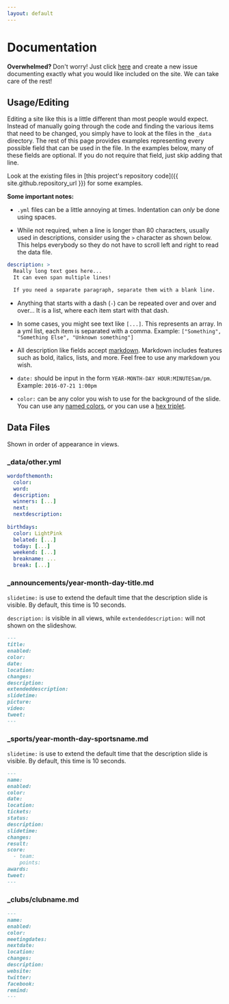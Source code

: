 ```yaml
---
layout: default
---
```


# Documentation

<div class="alert alert-info" role="alert">
  <strong>Overwhelmed? </strong> Don't worry! Just click <a href="{{ site.github.issues_url }}">here</a>
  and create a new issue documenting exactly what you would like included on the site. 
  We can take care of the rest!
</div>

## Usage/Editing

Editing a site like this is a little different than most people would expect.
Instead of manually going through the code and finding the various items that 
need to be changed, you simply have to look at the files in the `_data` 
directory. The rest of this page provides examples representing every possible 
field that can be used in the file. In the examples below, many of these fields 
are optional. If you do not require that field, just skip adding that line.

Look at the existing files in [this project's repository code]({{ site.github.repository_url }}) 
for some examples. 

**Some important notes:** 

* `.yml` files can be a little annoying at times. Indentation can _only_ be done 
using spaces. 

* While not required, when a line is longer than 80 characters, 
usually used in descriptions, consider using the `>` character as shown below.
This helps everybody so they do not have to scroll left and right to read the 
data file.

```yml
description: >
  Really long text goes here...
  It can even span multiple lines!

  If you need a separate paragraph, separate them with a blank line.
```

* Anything that starts with a dash (`-`) can be repeated over and over and over...
It is a list, where each item start with that dash.

* In some cases, you might see text like `[...]`. This represents an array. 
In a yml list, each item is separated with a comma. 
Example: `["Something", "Something Else", "Unknown something"]`

* All description like fields accept 
[markdown](https://help.github.com/articles/basic-writing-and-formatting-syntax/).
Markdown includes features such as bold, italics, lists, and more. Feel free to 
use any markdown you wish.

* `date:` should be input in the form `YEAR-MONTH-DAY HOUR:MINUTESam/pm`. 
Example: `2016-07-21 1:00pm` 

* `color:` can be any color you wish to use for the background of the slide. 
You can use any [named colors](https://en.wikipedia.org/wiki/Web_colors#X11_color_names),
or you can use a [hex triplet](https://en.wikipedia.org/wiki/Web_colors#Hex_triplet).


## Data Files

Shown in order of appearance in views.

### _data/other.yml

```yml
wordofthemonth: 
  color:
  word: 
  description: 
  winners: [...]
  next: 
  nextdescription: 
  
birthdays:
  color: LightPink
  belated: [...]
  today: [...]
  weekend: [...]
  breakname: ...
  break: [...]
```

### _announcements/year-month-day-title.md

`slidetime:` is use to extend the default time that the description slide 
is visible. By default, this time is 10 seconds.

`description:` is visible in all views, while `extendeddescription:` will not 
shown on the slideshow. 

```md
---
title: 
enabled: 
color: 
date: 
location: 
changes: 
description: 
extendeddescription: 
slidetime: 
picture: 
video: 
tweet: 
---
```

### _sports/year-month-day-sportsname.md

`slidetime:` is use to extend the default time that the description slide is 
visible. By default, this time is 10 seconds.

```md
---
name: 
enabled: 
color: 
date: 
location: 
tickets: 
status: 
description: 
slidetime: 
changes: 
result: 
score:
  - team: 
    points: 
awards: 
tweet: 
---
```

### _clubs/clubname.md

```md
---
name: 
enabled:
color:
meetingdates: 
nextdate: 
location: 
changes: 
description: 
website:
twitter:
facebook:
remind:
---
```
